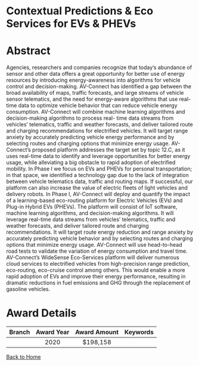 
Contextual Predictions &amp; Eco Services for EVs &amp; PHEVs
=============================================================

# Abstract


Agencies, researchers and companies recognize that today’s abundance of sensor and other data offers a great opportunity for better use of energy resources by introducing energy-awareness into algorithms for vehicle control and decision-making. AV-Connect has identified a gap between the broad availability of maps, traffic forecasts, and large streams of vehicle sensor telematics, and the need for energy-aware algorithms that use real-time data to optimize vehicle behavior that can reduce vehicle energy consumption. AV-Connect will combine machine learning algorithms and decision-making algorithms to process real- time data streams from vehicles’ telematics, traffic and weather forecasts, and deliver tailored route and charging recommendations for electrified vehicles. It will target range anxiety by accurately predicting vehicle energy performance and by selecting routes and charging options that minimize energy usage. AV-Connect’s proposed platform addresses the target set by topic 12.C, as it uses real-time data to identify and leverage opportunities for better energy usage, while alleviating a big obstacle to rapid adoption of electrified mobility. In Phase I we focus on EVs and PHEVs for personal transportation; in that space, we identified a technology gap due to the lack of integration between vehicle telematics data, traffic and routing maps. If successful, our platform can also increase the value of electric fleets of light vehicles and delivery robots. In Phase I, AV-Connect will deploy and quantify the impact of a learning-based eco-routing platform for Electric Vehicles (EVs) and Plug-in Hybrid EVs (PHEVs). The platform will consist of IoT software, machine learning algorithms, and decision-making algorithms. It will leverage real-time data streams from vehicles’ telematics, traffic and weather forecasts, and deliver tailored route and charging recommendations. It will target route energy reduction and range anxiety by accurately predicting vehicle behavior and by selecting routes and charging options that minimize energy usage. AV-Connect will use head-to-head road tests to validate the variation of energy consumption and travel time. AV-Connect’s WideSense Eco-Services platform will deliver numerous cloud services to electrified vehicles from high-precision range prediction, eco-routing, eco-cruise control among others. This would enable a more rapid adoption of EVs and improve their energy performance, resulting in dramatic reductions in fuel emissions and GHG through the replacement of gasoline vehicles.  

# Award Details

|Branch|Award Year|Award Amount|Keywords|
| :---: | :---: | :---: | :---: |
||2020|$198,158||
  
  


[Back to Home](https://github.com/chrischow/dod_sbir_awards/Reports/JT/#27)